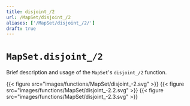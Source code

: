 ```yaml
---
title: disjoint_/2
url: /MapSet/disjoint_/2
aliases: ['/MapSet/disjoint_/2/']
draft: true
---
```


# `MapSet.disjoint_/2`
Brief description and usage of the `MapSet`'s `disjoint_/2` function.

{{< figure src="images/functions/MapSet/disjoint_-2.svg" >}}
{{< figure src="images/functions/MapSet/disjoint_-2.2.svg" >}}
{{< figure src="images/functions/MapSet/disjoint_-2.3.svg" >}}
